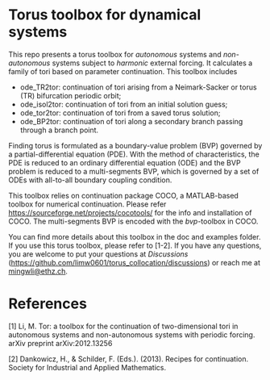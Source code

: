 # Torus toolbox for dynamical systems

This repo presents a torus toolbox for *autonomous* systems and *non-autonomous* systems subject to *harmonic* external forcing. It calculates a family of tori based on parameter continuation. This toolbox includes

 * ode_TR2tor: continuation of tori arising from a Neimark-Sacker or torus (TR) bifurcation periodic orbit;
 * ode_isol2tor: continuation of tori from an initial solution guess;
 * ode_tor2tor: continuation of tori from a saved torus solution;
 * ode_BP2tor: continuation of tori along a secondary branch passing through a branch point.


Finding torus is formulated as a boundary-value problem (BVP) governed by a partial-differential equation (PDE). With the method of characteristics, the PDE is reduced to an ordinary differential equation (ODE) and the BVP problem is reduced to a multi-segments BVP, which is governed by a set of ODEs with all-to-all boundary coupling condition.

This toolbox relies on continuation package COCO, a MATLAB-based toolbox for numerical continuation. Please refer https://sourceforge.net/projects/cocotools/ for the info and installation of COCO. The multi-segments BVP is encoded with the *bvp*-toolbox in COCO.

You can find more details about this toolbox in the doc and examples folder. If you use this torus toolbox, please refer to [1-2]. If you have any questions, you are welcome to put your questions at *Discussions* (https://github.com/limw0601/torus_collocation/discussions) or reach me at mingwli@ethz.ch. 

# References
[1] Li, M. Tor: a toolbox for the continuation of two-dimensional tori in autonomous systems and non-autonomous systems with periodic forcing. arXiv preprint arXiv:2012.13256

[2] Dankowicz, H., & Schilder, F. (Eds.). (2013). Recipes for continuation. Society for Industrial and Applied Mathematics.

